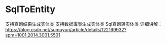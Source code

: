 # SqlToEntity
支持查询结果生成实体类
支持数据库表生成实体类
Sql查询转实体类
详细讲解：https://blog.csdn.net/sumuyun/article/details/122169932?spm=1001.2014.3001.5501
